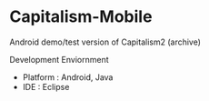 # Capitalism-Mobile
Android demo/test version of Capitalism2 (archive)

Development Enviornment

* Platform : Android, Java
* IDE : Eclipse
